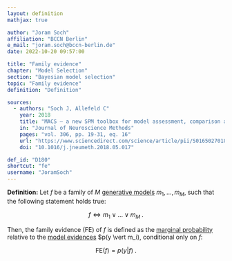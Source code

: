 ```yaml
---
layout: definition
mathjax: true

author: "Joram Soch"
affiliation: "BCCN Berlin"
e_mail: "joram.soch@bccn-berlin.de"
date: 2022-10-20 09:57:00

title: "Family evidence"
chapter: "Model Selection"
section: "Bayesian model selection"
topic: "Family evidence"
definition: "Definition"

sources:
  - authors: "Soch J, Allefeld C"
    year: 2018
    title: "MACS – a new SPM toolbox for model assessment, comparison and selection"
    in: "Journal of Neuroscience Methods"
    pages: "vol. 306, pp. 19-31, eq. 16"
    url: "https://www.sciencedirect.com/science/article/pii/S0165027018301468"
    doi: "10.1016/j.jneumeth.2018.05.017"

def_id: "D180"
shortcut: "fe"
username: "JoramSoch"
---
```



**Definition:** Let $f$ be a family of $M$ [generative models](/D/gm) $m_1, \ldots, m_M$, such that the following statement holds true:

$$ \label{eq:fam}
f \Leftrightarrow m_1 \vee \ldots \vee m_M \; .
$$

Then, the family evidence (FE) of $f$ is defined as the [marginal probability](/D/prob-marg) relative to the [model evidences](/D/me) $p(y \vert m_i), conditional only on $f$:

$$ \label{eq:fe}
\mathrm{FE}(f) = p(y|f) \; .
$$